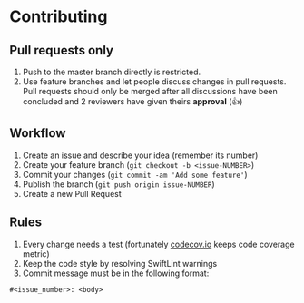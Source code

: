 # Contributing

## Pull requests only

1. Push to the master branch directly is restricted.
1. Use feature branches and let people discuss changes in pull requests.
Pull requests should only be merged after all discussions have been concluded and 2 reviewers have given
theirs __approval__ (:+1:)

## Workflow

1. Create an issue and describe your idea (remember its number)
2. Create your feature branch (`git checkout -b <issue-NUMBER>`)
3. Commit your changes (`git commit -am 'Add some feature'`)
4. Publish the branch (`git push origin issue-NUMBER`)
5. Create a new Pull Request

## Rules

1. Every change needs a test (fortunately [codecov.io](https://codecov.io/gh/zalando-incubator/atlas-ios) keeps code coverage metric)
1. Keep the code style by resolving SwiftLint warnings
1. Commit message must be in the following format:
```
#<issue_number>: <body>
```
